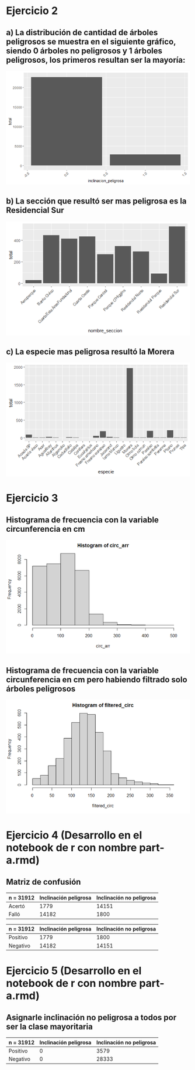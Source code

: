 # Ejercicio 2

## a) La distribución de cantidad de árboles peligrosos se muestra en el siguiente gráfico, siendo 0 árboles no peligrosos y 1 árboles peligrosos, los primeros resultan ser la mayoría:

![img](https://github.com/Juanma1223/ia-uncuyo-2021/blob/main/tp7-machine-learning/plots/ej2-a.png)

## b) La sección que resultó ser mas peligrosa es la Residencial Sur

![img](https://github.com/Juanma1223/ia-uncuyo-2021/blob/main/tp7-machine-learning/plots/ej2-b.png)

## c) La especie mas peligrosa resultó la Morera

![img](https://github.com/Juanma1223/ia-uncuyo-2021/blob/main/tp7-machine-learning/plots/ej2-c.png)

# Ejercicio 3

## Histograma de frecuencia con la variable circunferencia en cm

![img](https://github.com/Juanma1223/ia-uncuyo-2021/blob/main/tp7-machine-learning/plots/ej3-a.png)

## Histograma de frecuencia con la variable circunferencia en cm pero habiendo filtrado solo árboles peligrosos

![img](https://github.com/Juanma1223/ia-uncuyo-2021/blob/main/tp7-machine-learning/plots/ej3-b.png)

# Ejercicio 4 (Desarrollo en el notebook de r con nombre part-a.rmd)

## Matriz de confusión

| n = 31912 | Inclinación peligrosa | Inclinación no peligrosa |
| --------- | --------------------- | ------------------------ |
| Acertó | 1779 | 14151 |
| Falló | 14182 | 1800 |

| n = 31912 | Inclinación peligrosa | Inclinación no peligrosa |
| --------- | --------------------- | ------------------------ |
| Positivo | 1779 | 1800 |
| Negativo | 14182 | 14151 |

# Ejercicio 5 (Desarrollo en el notebook de r con nombre part-a.rmd)

## Asignarle inclinación no peligrosa a todos por ser la clase mayoritaria

| n = 31912 | Inclinación peligrosa | Inclinación no peligrosa |
| --------- | --------------------- | ------------------------ |
| Positivo | 0 | 3579 |
| Negativo | 0 | 28333 |